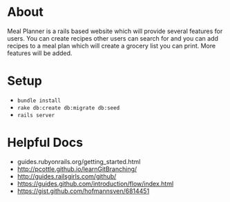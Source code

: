 # About
Meal Planner is a rails based website which will provide several features for users.  You can create recipes other users can search for and you can add recipes to a meal plan which will create a grocery list you can print.  More features will be added.

# Setup
- `bundle install`
- `rake db:create db:migrate db:seed`
- `rails server`

# Helpful Docs
- guides.rubyonrails.org/getting_started.html
- http://pcottle.github.io/learnGitBranching/
- http://guides.railsgirls.com/github/
- https://guides.github.com/introduction/flow/index.html
- https://gist.github.com/hofmannsven/6814451